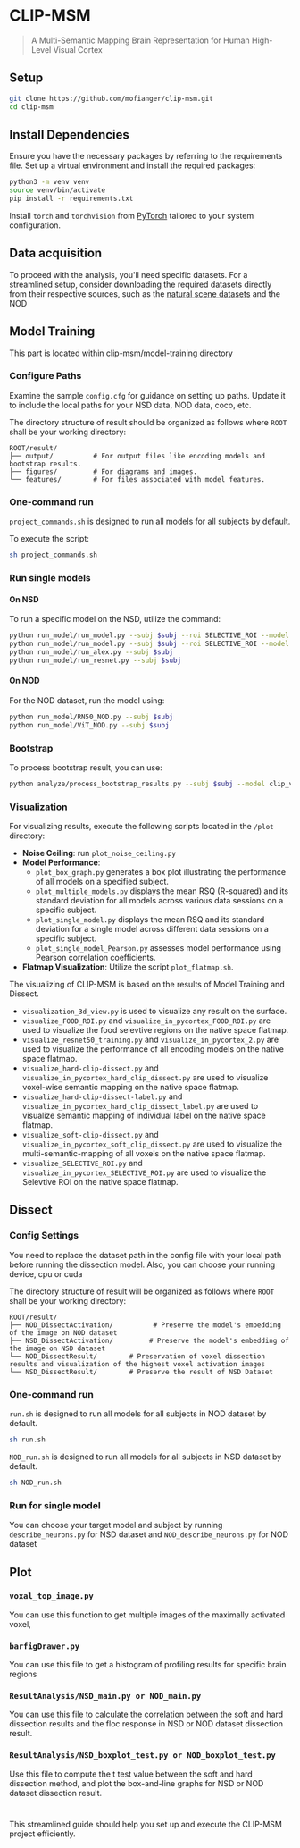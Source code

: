 # CLIP-MSM

> A Multi-Semantic Mapping Brain Representation for Human High-Level Visual Cortex

## Setup

```bash
git clone https://github.com/mofianger/clip-msm.git
cd clip-msm
```

## Install Dependencies

Ensure you have the necessary packages by referring to the requirements file. Set up a virtual environment and install the required packages:

```bash
python3 -m venv venv
source venv/bin/activate
pip install -r requirements.txt
```

Install `torch` and `torchvision` from [PyTorch](https://pytorch.org/) tailored to your system configuration.

## Data acquisition

To proceed with the analysis, you'll need specific datasets. For a streamlined setup, consider downloading the required datasets directly from their respective sources, such as the [natural scene datasets](https://naturalscenesdataset.org/) and the NOD

## Model Training

This part is located within clip-msm/model-training directory

### Configure Paths

Examine the sample `config.cfg` for guidance on setting up paths. Update it to include the local paths for your NSD data, NOD data, coco, etc.

The directory structure of result should be organized as follows where `ROOT` shall be your working directory:

```
ROOT/result/
├── output/          # For output files like encoding models and bootstrap results.
├── figures/         # For diagrams and images.
└── features/        # For files associated with model features.
```

### One-command run

`project_commands.sh` is designed to run all models for all subjects by default. 

To execute the script:

```bash
sh project_commands.sh
```

### Run single models

#### On NSD

To run a specific model on the NSD, utilize the command:

```bash
python run_model/run_model.py --subj $subj --roi SELECTIVE_ROI --model clip_vit
python run_model/run_model.py --subj $subj --roi SELECTIVE_ROI --model clip_visual_resnet
python run_model/run_alex.py --subj $subj
python run_model/run_resnet.py --subj $subj
```

#### On NOD

For the NOD dataset, run the model using:

```bash
python run_model/RN50_NOD.py --subj $subj
python run_model/ViT_NOD.py --subj $subj
```

### Bootstrap

To process bootstrap result, you can use:

``` bash
python analyze/process_bootstrap_results.py --subj $subj --model clip_vit --roi SELECTIVE_ROI
```

### Visualization

For visualizing results, execute the following scripts located in the `/plot` directory:

- **Noise Ceiling**: run `plot_noise_ceiling.py`
- **Model Performance**:
  - `plot_box_graph.py` generates a box plot illustrating the performance of all models on a specified subject.
  - `plot_multiple_models.py` displays the mean RSQ (R-squared) and its standard deviation for all models across various data sessions on a specific subject.
  - `plot_single_model.py` displays the mean RSQ and its standard deviation for a single model across different data sessions on a specific subject.
  - `plot_single_model_Pearson.py` assesses model performance using Pearson correlation coefficients.
- **Flatmap Visualization**: Utilize the script `plot_flatmap.sh`.

The visualizing of CLIP-MSM is based on the results of Model Training and Dissect. 
 - `visualization_3d_view.py` is used to visualize any result on the surface.
 - `visualize_FOOD_ROI.py` and `visualize_in_pycortex_FOOD_ROI.py` are used to visualize the food selevtive regions on the native space flatmap.
 - `visualize_resnet50_training.py` and `visualize_in_pycortex_2.py` are used to visualize the performance of all encoding models on the native space flatmap.
 - `visualize_hard-clip-dissect.py` and `visualize_in_pycortex_hard_clip_dissect.py` are used to visualize voxel-wise semantic mapping on the native space flatmap.
 - `visualize_hard-clip-dissect-label.py` and `visualize_in_pycortex_hard_clip_dissect_label.py` are used to visualize semantic mapping of individual label on the native space flatmap.
 - `visualize_soft-clip-dissect.py` and `visualize_in_pycortex_soft_clip_dissect.py` are used to visualize the multi-semantic-mapping of all voxels on the native space flatmap.
 - `visualize_SELECTIVE_ROI.py` and `visualize_in_pycortex_SELECTIVE_ROI.py` are used to visualize the Selevtive ROI on the native space flatmap.

## Dissect

### Config Settings

You need to replace the dataset path in the config file with your local path before running the dissection model. Also, you can choose your running device, cpu or cuda

The directory structure of result will be organized as follows where `ROOT` shall be your working directory:

```
ROOT/result/
├── NOD_DissectActivation/          # Preserve the model's embedding of the image on NOD dataset
├── NSD_DissectActivation/         # Preserve the model's embedding of the image on NSD dataset
└── NOD_DissectResult/        # Preservation of voxel dissection results and visualization of the highest voxel activation images
└── NSD_DissectResult/        # Preserve the result of NSD Dataset
```
### One-command run
`run.sh` is designed to run all models for all subjects in NOD dataset by default.
```bash
sh run.sh
```
`NOD_run.sh` is designed to run all models for all subjects in NSD dataset by default.

```bash
sh NOD_run.sh
```
### Run for single model

You can choose your target model and subject by running `describe_neurons.py` for NSD dataset and `NOD_describe_neurons.py` for NOD dataset

## Plot

### `voxal_top_image.py`

You can use this function to get multiple images of the maximally activated voxel,

### `barfigDrawer.py`

You can use this file to get a histogram of profiling results for specific brain regions

### `ResultAnalysis/NSD_main.py or NOD_main.py`

You can use this file to calculate the correlation between the soft and hard dissection results and the floc response in NSD or NOD dataset dissection result.

### `ResultAnalysis/NSD_boxplot_test.py or NOD_boxplot_test.py`

Use this file to compute the t test value between the soft and hard dissection method, and plot the box-and-line graphs for NSD or NOD dataset dissection result.

# 
This streamlined guide should help you set up and execute the CLIP-MSM project efficiently.
